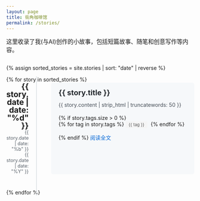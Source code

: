 ```yaml
---
layout: page
title: 街角咖啡馆
permalink: /stories/
---
```


<div class="stories-page">
  <p class="stories-intro">这里收录了我(与AI)创作的小故事，包括短篇故事、随笔和创意写作等内容。</p>
  
  {% assign sorted_stories = site.stories | sort: "date" | reverse %}
  
  <div class="stories-timeline">
    {% for story in sorted_stories %}
      <div class="story-item">
        <div class="story-date">
          <span class="date-day">{{ story.date | date: "%d" }}</span>
          <span class="date-month">{{ story.date | date: "%b" }}</span>
          <span class="date-year">{{ story.date | date: "%Y" }}</span>
        </div>
        <div class="story-content">
          <h3 class="story-title">
            <a href="{{ story.url | relative_url }}">{{ story.title }}</a>
          </h3>
          <div class="story-excerpt">
            {{ story.content | strip_html | truncatewords: 50 }}
          </div>
          {% if story.tags.size > 0 %}
            <div class="story-tags">
              {% for tag in story.tags %}
                <span class="story-tag">{{ tag }}</span>
              {% endfor %}
            </div>
          {% endif %}
          <a href="{{ story.url | relative_url }}" class="read-more">阅读全文</a>
        </div>
      </div>
    {% endfor %}
  </div>
</div>

<style>
  .stories-intro {
    margin-bottom: 30px;
    font-size: 1.1em;
  }
  
  .stories-timeline {
    position: relative;
    max-width: 800px;
    margin: 0 auto;
  }
  
  .stories-timeline::before {
    content: '';
    position: absolute;
    left: 80px;
    top: 0;
    bottom: 0;
    width: 2px;
    background: #e1e4e8;
  }
  
  .story-item {
    position: relative;
    display: flex;
    margin-bottom: 40px;
  }
  
  .story-date {
    width: 60px;
    padding-right: 20px;
    text-align: right;
    flex-shrink: 0;
  }
  
  .date-day {
    display: block;
    font-size: 1.5em;
    font-weight: bold;
    line-height: 1;
  }
  
  .date-month, .date-year {
    display: block;
    font-size: 0.9em;
    color: #586069;
  }
  
  .story-content {
    position: relative;
    background: #f6f8fa;
    border-radius: 6px;
    padding: 15px 20px;
    margin-left: 40px;
    flex-grow: 1;
    transition: transform 0.2s, box-shadow 0.2s;
  }
  
  .story-content:hover {
    transform: translateY(-3px);
    box-shadow: 0 5px 15px rgba(0, 0, 0, 0.1);
  }
  
  .story-title {
    margin-top: 0;
    margin-bottom: 10px;
    font-size: 1.4em;
  }
  
  .story-title a {
    color: #24292e;
    text-decoration: none;
  }
  
  .story-title a:hover {
    color: #0366d6;
  }
  
  .story-excerpt {
    color: #444d56;
    margin-bottom: 15px;
    line-height: 1.6;
  }
  
  .story-tags {
    margin-bottom: 10px;
  }
  
  .story-tag {
    display: inline-block;
    padding: 2px 8px;
    font-size: 0.8em;
    background-color: #f5f5f5;
    color: #555;
    border-radius: 3px;
    margin-right: 5px;
    margin-bottom: 5px;
  }
  
  .read-more {
    display: inline-block;
    color: #0366d6;
    text-decoration: none;
    font-weight: 500;
  }
  
  .read-more:hover {
    text-decoration: underline;
  }
  
  @media (max-width: 768px) {
    .stories-timeline::before {
      left: 30px;
    }
    
    .story-date {
      width: 40px;
      padding-right: 10px;
    }
    
    .story-content {
      margin-left: 20px;
    }
  }
</style>
